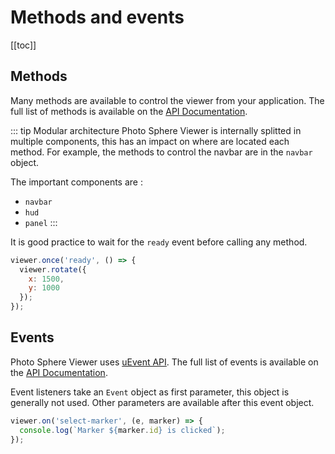 # Methods and events

[[toc]]

## Methods

Many methods are available to control the viewer from your application. The full list of methods is available on the [API Documentation](https://photo-sphere-viewer.js.org/api/PSV.Viewer.html).

::: tip Modular architecture
Photo Sphere Viewer is internally splitted in multiple components, this has an impact on where are located each method. For example, the methods to control the navbar are in the `navbar` object.

The important components are :
  - `navbar`
  - `hud`
  - `panel`
:::

It is good practice to wait for the `ready` event before calling any method.

```js
viewer.once('ready', () => {
  viewer.rotate({
    x: 1500,
    y: 1000
  });
});
```

## Events

Photo Sphere Viewer uses [uEvent API](https://github.com/mistic100/uEvent#uevent). The full list of events is available on the [API Documentation](https://photo-sphere-viewer.js.org/api/PSV.html#.event:autorotate).

Event listeners take an `Event` object as first parameter, this object is generally not used. Other parameters are available after this event object.

```js
viewer.on('select-marker', (e, marker) => {
  console.log(`Marker ${marker.id} is clicked`);
});
```
